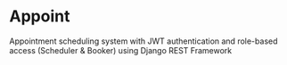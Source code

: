 # Appoint
Appointment scheduling system with JWT authentication and role-based access (Scheduler &amp; Booker) using Django REST Framework

